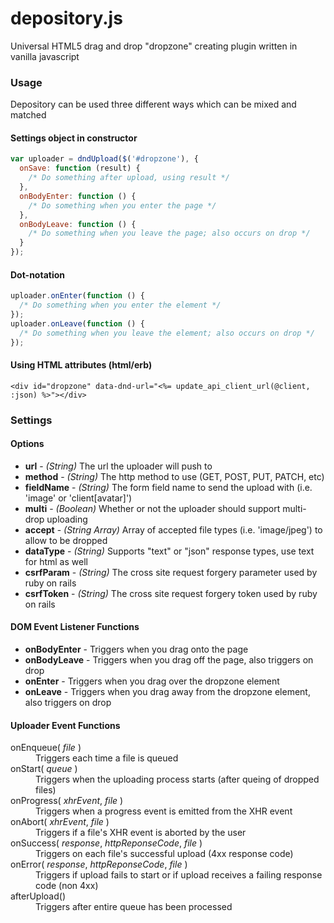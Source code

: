 # depository.js
Universal HTML5 drag and drop "dropzone" creating plugin written in vanilla javascript

### Usage
Depository can be used three different ways which can be mixed and matched
#### Settings object in constructor
``` javascript
var uploader = dndUpload($('#dropzone'), {
  onSave: function (result) {
    /* Do something after upload, using result */
  },
  onBodyEnter: function () {
    /* Do something when you enter the page */
  },
  onBodyLeave: function () {
    /* Do something when you leave the page; also occurs on drop */
  }
});
```

#### Dot-notation
``` javascript
uploader.onEnter(function () {
  /* Do something when you enter the element */
});
uploader.onLeave(function () {
  /* Do something when you leave the element; also occurs on drop */
});
```

#### Using HTML attributes (html/erb)
``` erb
<div id="dropzone" data-dnd-url="<%= update_api_client_url(@client, :json) %>"></div>
```

### Settings
#### Options
* **url** - *(String)* The url the uploader will push to
* **method** - *(String)* The http method to use (GET, POST, PUT, PATCH, etc)
* **fieldName** - *(String)* The form field name to send the upload with (i.e. 'image' or 'client[avatar]')
* **multi** - *(Boolean)* Whether or not the uploader should support multi-drop uploading
* **accept** - *(String Array)* Array of accepted file types (i.e. 'image/jpeg') to allow to be dropped
* **dataType** - *(String)* Supports "text" or "json" response types, use text for html as well
* **csrfParam** - *(String)* The cross site request forgery parameter used by ruby on rails
* **csrfToken** - *(String)* The cross site request forgery token used by ruby on rails

#### DOM Event Listener Functions
* **onBodyEnter** - Triggers when you drag onto the page
* **onBodyLeave** - Triggers when you drag off the page, also triggers on drop
* **onEnter** - Triggers when you drag over the dropzone element
* **onLeave** - Triggers when you drag away from the dropzone element, also triggers on drop

#### Uploader Event Functions
<dl>
  <dt>onEnqueue( <i>file</i> )</dt>
  <dd>Triggers each time a file is queued</dd>
  
  <dt>onStart( <i>queue</i> )</dt>
  <dd>Triggers when the uploading process starts (after queing of dropped files)</dd>

  <dt>onProgress( <i>xhrEvent</i>, <i>file</i> )</dt>
  <dd>Triggers when a progress event is emitted from the XHR event</dd>

  <dt>onAbort( <i>xhrEvent</i>, <i>file</i> )</dt>
  <dd>Triggers if a file's XHR event is aborted by the user</dd>

  <dt>onSuccess( <i>response</i>, <i>httpReponseCode</i>, <i>file</i> )</dt>
  <dd>Triggers on each file's successful upload (4xx response code)</dd>

  <dt>onError( <i>response</i>, <i>httpReponseCode</i>, <i>file</i> )</dt>
  <dd>Triggers if upload fails to start or if upload receives a failing response code (non 4xx)</dd>

  <dt>afterUpload()</dt>
  <dd>Triggers after entire queue has been processed</dd>
</dl>
